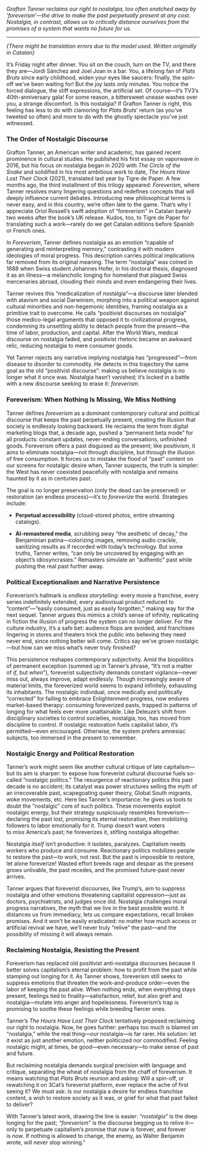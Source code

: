 
*Grafton Tanner reclaims our right to nostalgia, too often snatched away by ‘foreverism’—the drive to make the past perpetually present at any cost. Nostalgia, in contrast, allows us to critically distance ourselves from the promises of a system that wants no future for us.*
- - -
*{There might be translation errors due to the model used. Written originally in Catalan}*

It’s Friday night after dinner. You sit on the couch, turn on the TV, and there they are—Jordi Sánchez and Joel Joan in a bar. You, a lifelong fan of _Plats Bruts_ since early childhood, widen your eyes like saucers: finally, the spin-off we’ve been waiting for! But the joy lasts only minutes. You notice the forced dialogue, the stiff expressions, the artificial set. Of course—it’s TV3’s 40th-anniversary gala! For some reason, a bittersweet unease washes over you, a strange discomfort. Is this nostalgia? If Grafton Tanner is right, this feeling has less to do with clamoring for _Plats Bruts_’ return (as you’ve tweeted so often) and more to do with the ghostly spectacle you’ve just witnessed.

### The Order of Nostalgic Discourse

Grafton Tanner, an American writer and academic, has gained recent prominence in cultural studies. He published his first essay on vaporwave in 2016, but his focus on nostalgia began in 2020 with _The Circle of the Snake_ and solidified in his most ambitious work to date, _The Hours Have Lost Their Clock_ (2021), translated last year by Tigre de Paper. A few months ago, the third installment of this trilogy appeared: _Foreverism_, where Tanner resolves many lingering questions and redefines concepts that will deeply influence current debates. Introducing new philosophical terms is never easy, and in this country, we’re often late to the game. That’s why I appreciate Oriol Rossell’s swift adoption of “foreverism” in Catalan barely two weeks after the book’s UK release. Kudos, too, to Tigre de Paper for translating such a work—rarely do we get Catalan editions before Spanish or French ones.

In _Foreverism_, Tanner defines nostalgia as an emotion “capable of generating and reinterpreting memory,” contrasting it with modern ideologies of moral progress. This description carries political implications far removed from its original meaning. The term “nostalgia” was coined in 1688 when Swiss student Johannes Hofer, in his doctoral thesis, diagnosed it as an illness—a melancholic longing for homeland that plagued Swiss mercenaries abroad, clouding their minds and even endangering their lives.

Tanner revives this “medicalization of nostalgia”—a discourse later blended with atavism and social Darwinism, morphing into a political weapon against cultural minorities and non-hegemonic identities, framing nostalgia as a primitive trait to overcome. He calls “positivist discourses on nostalgia” those medico-legal arguments that opposed it to civilizational progress, condemning its unsettling ability to detach people from the present—the time of labor, production, and capital. After the World Wars, medical discourse on nostalgia faded, and positivist rhetoric became an awkward relic, reducing nostalgia to mere consumer goods.

Yet Tanner rejects any narrative implying nostalgia has “progressed”—from disease to disorder to commodity. He detects in this trajectory the same goal as the old “positivist discourse”: making us believe nostalgia is no longer what it once was. Nostalgia hasn’t vanished; it’s locked in a battle with a new discourse seeking to erase it: _foreverism_.

### Foreverism: When Nothing Is Missing, We Miss Nothing

Tanner defines _foreverism_ as a dominant contemporary cultural and political discourse that keeps the past perpetually present, creating the illusion that society is endlessly looking backward. He reclaims the term from digital marketing blogs that, a decade ago, pushed a “permanent beta mode” for all products: constant updates, never-ending conversations, unfinished goods. Foreverism offers a past disguised as the present; like positivism, it aims to eliminate nostalgia—not through discipline, but through the illusion of free consumption. It forces us to mistake the flood of “past” content on our screens for nostalgic desire when, Tanner suspects, the truth is simpler: the West has never coexisted peacefully with nostalgia and remains haunted by it as in centuries past.

The goal is no longer preservation (only the dead can be preserved) or restoration (an endless process)—it’s to _foreverize_ the world. Strategies include:

- **Perpetual accessibility** (cloud-stored photos, entire streaming catalogs).
    
- **AI-remastered media**, scrubbing away “the aesthetic of decay,” the Benjaminian patina—colorizing images, removing audio crackle, sanitizing results as if recorded with today’s technology. But some truths, Tanner writes, “can only be uncovered by engaging with an object’s idiosyncrasies.” Remasters simulate an “authentic” past while pushing the real past further away.
    

### Political Exceptionalism and Narrative Persistence

Foreverism’s hallmark is _endless storytelling_: every movie a franchise, every series indefinitely extended, every audiovisual product reduced to “content”—“easily consumed, just as easily forgotten,” making way for the next sequel. Tanner argues this mimics a child’s sense of infinity, replicating in fiction the illusion of progress the system can no longer deliver. For the culture industry, it’s a safe bet: audience flops are avoided, and franchises lingering in stores and theaters trick the public into believing they need never end, since nothing better will come. Critics say we’ve grown nostalgic—but how can we miss what’s never truly finished?

This persistence reshapes contemporary subjectivity. Amid the biopolitics of permanent exception (summed up in Tanner’s phrase, “It’s not a matter of _if_, but _when_”), foreverist subjectivity demands constant vigilance—never miss out, always improve, adapt endlessly. Though increasingly aware of material limits, the foreverized world seems to expand infinitely, exhausting its inhabitants. The nostalgic individual, once medically and politically “corrected” for failing to embrace Enlightenment progress, now endures market-based therapy: consuming foreverized pasts, trapped in patterns of longing for what feels ever more unattainable. Like Deleuze’s shift from disciplinary societies to control societies, nostalgia, too, has moved from discipline to control. If nostalgic restoration fuels capitalist labor, it’s permitted—even encouraged. Otherwise, the system prefers amnesiac subjects, too immersed in the present to remember.

### Nostalgic Energy and Political Restoration

Tanner’s work might seem like another cultural critique of late capitalism—but its aim is sharper: to expose how foreverist cultural discourse fuels so-called “nostalgic politics.” The resurgence of reactionary politics this past decade is no accident; its catalyst was power structures selling the myth of an irrecoverable past, scapegoating queer theory, Global South migrants, woke movements, etc. Here lies Tanner’s importance: he gives us tools to doubt the “nostalgic” core of such politics. These movements exploit nostalgic energy, but their strategy suspiciously resembles foreverism—declaring the past lost, promising its eternal restoration, then mobilizing followers to labor emotionally for it. Trump doesn’t want voters to _miss_ America’s past; he foreverizes it, stifling nostalgia altogether.

Nostalgia _itself_ isn’t productive: it isolates, paralyzes. Capitalism needs workers who produce and consume. Reactionary politics mobilizes people to restore the past—to work, not rest. But the past is impossible to restore, let alone foreverize! Wasted effort breeds rage and despair as the present grows unlivable, the past recedes, and the promised future-past never arrives.

Tanner argues that foreverist discourses, like Trump’s, aim to suppress nostalgia and other emotions threatening capitalist oppression—just as doctors, psychiatrists, and judges once did. Nostalgia challenges moral progress narratives, the myth that we live in the best possible world. It distances us from immediacy, lets us compare expectations, recall broken promises. And it won’t be easily eradicated: no matter how much access or artificial revival we have, we’ll never truly “relive” the past—and the possibility of missing it will always remain.

### Reclaiming Nostalgia, Resisting the Present

Foreverism has replaced old positivist anti-nostalgia discourses because it better solves capitalism’s eternal problem: how to profit from the past while stamping out longing for it. As Tanner shows, foreverism still seeks to suppress emotions that threaten the work-and-produce order—even the labor of keeping the past alive. When nothing ends, when everything stays present, feelings tied to finality—satisfaction, relief, but also grief and nostalgia—mutate into anger and hopelessness. Foreverism’s trap is promising to soothe these feelings while breeding fiercer ones.

Tanner’s _The Hours Have Lost Their Clock_ tentatively proposed reclaiming our right to nostalgia. Now, he goes further: perhaps too much is blamed on “nostalgia,” while the real thing—_our_ nostalgia—is far rarer. His solution: let it exist as just another emotion, neither politicized nor commodified. Feeling nostalgic might, at times, be good—even necessary—to make sense of past and future.

But reclaiming nostalgia demands surgical precision with language and critique, separating the wheat of nostalgia from the chaff of foreverism. It means watching that _Plats Bruts_ reunion and asking: Will a spin-off, or rewatching it on 3Cat’s foreverist platform, ever replace the ache of first seeing it? We must ask: Is our nostalgia a desire for endless franchise content, a wish to restore society as it was, or grief for what that past failed to deliver?

With Tanner’s latest work, drawing the line is easier: _“nostalgia”_ is the deep longing for the past; _“foreverism”_ is the discourse begging us to relive it—only to perpetuate capitalism’s promise that _now_ is forever, and forever is _now_. If nothing is allowed to change, the enemy, as Walter Benjamin wrote, will never stop winning."